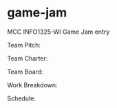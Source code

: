 # game-jam
MCC INFO1325-WI Game Jam entry

Team Pitch:

Team Charter:

Team Board:

Work Breakdown:

Schedule: